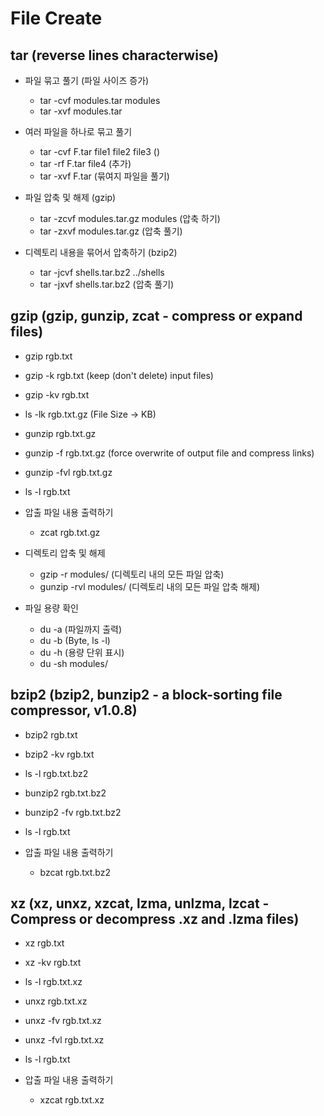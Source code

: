 # File Create

## tar (reverse lines characterwise)

- 파일 묶고 풀기 (파일 사이즈 증가)
  - tar -cvf modules.tar modules
  - tar -xvf modules.tar

- 여러 파일을 하나로 묶고 풀기
  - tar -cvf F.tar file1 file2 file3 ()
  - tar -rf F.tar file4 (추가)
  - tar -xvf F.tar (묶여지 파일을 풀기)

- 파일 압축 및 해제 (gzip)
  - tar -zcvf modules.tar.gz modules (압축 하기)
  - tar -zxvf modules.tar.gz (압축 풀기)

- 디렉토리 내용을 묶어서 압축하기 (bzip2)
  - tar -jcvf shells.tar.bz2 ../shells
  - tar -jxvf shells.tar.bz2 (압축 풀기)

## gzip (gzip, gunzip, zcat - compress or expand files)

- gzip rgb.txt
- gzip -k rgb.txt (keep (don't delete) input files)
- gzip -kv rgb.txt
- ls -lk rgb.txt.gz (File Size -> KB)

- gunzip rgb.txt.gz
- gunzip -f rgb.txt.gz (force overwrite of output file and compress links)
- gunzip -fvl rgb.txt.gz
- ls -l rgb.txt

- 압출 파일 내용 출력하기
  - zcat rgb.txt.gz

- 디렉토리 압축 및 해제
  - gzip -r modules/ (디렉토리 내의 모든 파일 압축)
  - gunzip -rvl modules/ (디렉토리 내의 모든 파일 압축 해제)

- 파일 용량 확인
  - du -a (파일까지 출력)
  - du -b (Byte, ls -l)
  - du -h (용량 단위 표시)
  - du -sh modules/

## bzip2 (bzip2, bunzip2 - a block-sorting file compressor, v1.0.8)

- bzip2 rgb.txt
- bzip2 -kv rgb.txt
- ls -l rgb.txt.bz2

- bunzip2 rgb.txt.bz2
- bunzip2 -fv rgb.txt.bz2
- ls -l rgb.txt

- 압출 파일 내용 출력하기
  - bzcat rgb.txt.bz2

## xz (xz, unxz, xzcat, lzma, unlzma, lzcat - Compress or decompress .xz and .lzma files)

- xz rgb.txt
- xz -kv rgb.txt
- ls -l rgb.txt.xz

- unxz rgb.txt.xz
- unxz -fv rgb.txt.xz
- unxz -fvl rgb.txt.xz
- ls -l rgb.txt

- 압출 파일 내용 출력하기
  - xzcat rgb.txt.xz
